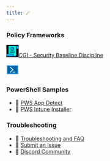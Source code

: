 ```yaml
---
title: 🪄
---
```

### Policy Frameworks
![Sec Pol Ico](cus_img/sec_pol_ico-001.png)[CGI - Security Baseline Discipline](Policy%20Frameworks/CGI%20-%20Security%20Baseline%20Discipline)


![Pws_Icon](cus_img/pws_icon-002.png)
### PowerShell Samples 
* 🥷 [PWS App Detect](PowerShell_Public/PWS_Detect_installed_app.md)
* 🥷 [PWS Intune Installer](PowerShell_Public/InTune%20Installer%20Script)

### Troubleshooting
- 🚧 [Troubleshooting and FAQ](notes/troubleshooting.md)
- 🐛 [Submit an Issue](https://github.com/jackyzha0/quartz/issues)
- 👀 [Discord Community](https://discord.gg/cRFFHYye7t)

